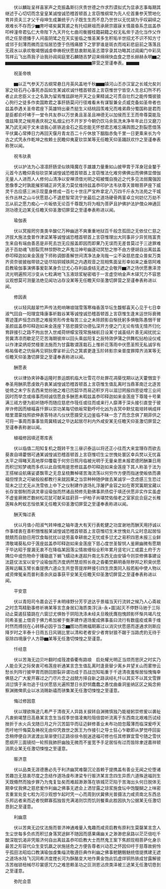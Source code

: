 <!-- { "loadSidebar": true } -->
　　伏以麟趾呈祥喜家声之克振螽斯衍庆贵世德之作求烈谟拟式为显承志事每期其继述于心切切而念皇皇某诚惶诚恐稽首顿首上言窃惟纲常为先人伦首重参天赞地化育并资夫三才父干母坤生成兼统乎六子既生生而不息乃世世以无忧胡为乎叹嗣续之艰难长不存而少▆育吁嗟矣冀箕裘之有托绍厥祖而承厥宗寤寐关情晨昏系念兹盖恭叩梓潼帝君弘仁大帝陛下九天开化七曲司衡握桂籍嗣籍之权无私侔于造化当作父作师之任至德播于人间虽阴骘之在天实鉴临之惟圣某多生积垢半世招尤不识不知方寸或邻于刻薄而微而显恒居恐堕于伤残痛膝下之寥寥谁是斑衣而戏彩悲庭前之落落且无菽水以承欢敬竭悃诚虔申祷祝伏愿慈衷默祐圣志潜孚录其功略其过阊阖门中彩凤驾祥云飞出燕我子诒我孙阊阆庭里石麟随吉梦迎来绵绵快血食之悠长赫赫永明▆之▆▆▆▆▆▆▆▆▆▆▆▆▆▆▆▆▆▆▆▆屏营之至谨奉表。▆▆▆

　　祝圣帝帙

　　▆以正气参天万古纲常悬日月英风盖地千秋▆▆镇河山丕亦汉室之长城允矣刘家之砫石丹心事死赤函如生某诚欢诚忭稽首顿首上言窃惟世宁皆空人生总幻所不朽者止此忠臣义士之名孰为留焉惟兹辟地开天之业果精诚之可贯自壮烈之能传慨彼狼心狗行之徒多作卖国欺君之事肝肠莫问行径难看未有谋智兼全贞威克备如圣帝者也兹盖恭遇关圣帝君座下英雄特出豪杰挺生义结桃园羡难兄而难弟鼎分蜀国称是君而是臣都俞吁咈于一堂令共友恭以万世勇且圣圣且神德无以加侯而王王而帝尊莫能及值兹降灵之候用表庆祝之私烟尘扫不开岁岁今朝仍饮马余氛洗未净年年此日又磨刀某乃武无闻于文未谙我心匪铁追金石之孤忠能无怀想君志难忘痛舆图之割裂愿借荡平伏冀心常捧日力再回天偃月青龙百二十斤休放下胭脂赤兔千里一日更乘来长为今古之式凭永作乾坤之攸赖士民瞻仰夷夏钦崇某等无任瞻天仰圣踊跃欢忭之至谨奉表称贺以闻。

　　祝韦驮表

　　伏以护法为心凛凛肝肠坚似铁降魔在手雄雄力量重如山披甲胄于浑身冠金鍪于元首今古瞻仰真俗钦崇某诚惶诚恐稽首顿首上言窃惟法化难穷佛佛出而佛佛显僧伽无量人人进而人人修何山清净以安禅须借光明之昭被慨自挽近之代多见法弱魔强因思像季之时孰能摧邪辅正非凭圣力莫仗维持兹盖恭叩护法韦驮尊天普眼菩萨座下威灵千古应感三洲示现童身修成一百七十世庄严宝杵拿定八万四千斤永为法苑之干城长作丛林之山斗伏愿慈心不退悲智常流宁坐最后之道场硬骨两茎卓立何妨亿万劫不忘从前之愿力痴心一片皈依无论百千尊既为将为相为菩萨且护佛护法护僧众神通叵测功德无边某无任瞻天仰圣激切屏营之至谨奉表称进以闻。

　　瑜伽表

　　伏以冥报罔穷类类辛酸亿万种幽途不爽重重地狱百千般念孤田之无依仗仁慈之济拔大施法食普作津梁某等诚惶诚恐稽首顿首上言窃惟理出大同事非少异贫贱富贵生来自有端由善恶是非死去岂无应报盖即因而即果乃无误而无差昔莫过于三途罪难逃于百劫魂飞胆裂荒林惊野吹之声鬼泣神号幽遂动冥愁之惨不由方便胡自出离兹盖恭叩释迦如来金莲座下师称调御善解世间清净法身洵哉一尘不染慈悲度众普矣万类齐资奈彼披枷带锁之徒尽陷铜城铁网之内遇观音之现相焦面呈形幸如来之垂慈阿难启教瑜伽事演佛事爰彰某身负愆尤心存利益虔结无遮之会敬开▆济之场伏愿惠泽滂流光明遍照河沙变从七粒满地飞玉液琼浆秘密唱于一言虚空响金声木铎咒力不容思议观想莫可测量法绝见闻功沾存没某等无任瞻天仰圣激切屏营之至谨奉表称进以闻。

　　修因表

　　伏以轻风敲翠竹声传法苑响琳琅瑞雪落寒梅香莲华坛生馥郁喜天心见于七日幸淑气回自一阳理宜降康事祈戬谷某等诚惶诚恐稽首顿首上言窃惟生逢末运世际衰微寄迹蓬庐恒念四恩之难报劳形传舍每苦三业之未除顾影自惭抚躬多惧敬陈愚悃干冒圣颜兹盖恭叩释迦如来金莲座下慈悲摄受功德弘深开方便之门无论有情无情齐归化育辟接引之路不拘出世入世咸荷帡幪宝筏常施梯航日设某寸诚虽结片善无闻扰扰尘劳冀清凉而歇足茫茫苦海期彼岸以回头乘兹阳复之辰特效伊蒲之供舞松拈柏设仪戒以作津梁炳炬焚檀普法施而为甘露敢谓莲栽石上惟祈花落雨中伏愿圣照无私诚孚有格祐偕老之伉俪再见铜狄摩挲祈云仍之箕裘更逢玉阶转影宗亲普度罪障齐消某等无任瞻天仰圣激切屏营之至谨奉表称进以闻。

　　酬愿表

　　伏以律协夹钟春运隆时景运朗机临大壮雪花尽处罪花凋葵忱期以达天藿悃宜于奉圣用酬夙愿虔致丹衷某诚惶诚恐稽首顿首上言窃惟生值乱离时当鼎革南迁北逐苦徙倚之未宁东去西来觉纷驰之难已历韶华而易迈积岁月以滋愆罔报四恩徒增三业间因时而举念或缘事而倾诚信愿良多酬恩未暇兹盖恭叩释迦如来金莲座下尊隆十号果满三祗方便为航听随呼而随应慈悲作筏任或往而或来行人靡滞于深头接引直登于彼岸许修因而植福喜忏罪以崇功某每切依皈常勤呼吁化凶为吉冥中默仗栽培转祸成祥暗里潜蒙烛照欲伸表答特进凡仪伏愿摄受无边鉴临不昧一念了而念念俱了期菲供之可将一事周而事事皆周冀精诚之毕达起居尽利内外咸安某无任瞻天仰圣激切屏营之至谨奉表称谢以闻。

　　植福修因填还寄库表

　　伏以临值二阳知复机之既转干生三昼识泰运以将还正小往而大来宜理存而欲去葵衷自靖藿悃可通某诚惶诚恐稽首顿首上言窃惟叨生尘世愧处寰区幸兵燹以无忧喜太平之得睹天高地厚仰覆载于何穷日照月临被光明于无量亲恩未报君德罔酬兼日用而积愆矧梦魂而多疚以此自惕用是思修兹盖恭叩释迦如来金莲座下其人称圣于法为王搭梯设航痛娑婆飘零之无息呈桡舞棹嗟苦海流荡以何穷作方便而指迷使皈依而袭福但悭贪之可破般般都教行来就因果之当崇种种随伊做去某诚孚一念虑感三生恐过现未之愆尤无从洗雪依上中下之仪制建作道场礼浮屠俨金容之如在寄冥簧期宝藏以长存宣御制而讽灵章设瑜伽而然诸品预修先勤佛事夙债偿于填还伏愿非实作实虽虚不虚鉴厥微芒数树松花犹可献采兹葑菲一炉柏子尚堪焚佑偕老之室家庇合庭之长稚莲眸永盻蚁志恒依某无任瞻天仰圣激切屏营之至谨奉表称进以闻。

　　酬天悔过表

　　伏以月值小阳淑气转坤维之轴年逢大有天行表乾健之功宜谢地而酬天用抒诚以作事缕衷在善积悃惟殷某诚惶诚恐稽首顿首上言窃惟叨生末世愧处凡尘时息起居恒兢兢而自励日用饮食每扰扰以徒劳虽幸耕凿之无忧或多愆尤之易积四恩未报三业鲜清敬竭葵私仰于莲座兹盖恭叩释迦如来金莲座下慈心度世圣智悯人鉴厥幽微有愿期于毕达昭于屋漏无衷不在降临某因落尘情故缠俗业积年累月竖宅兴工或震土府于方隅位中或伤物命于镬锄底下蜎飞蠕动未遂超升南北东西无由安镇今则崇修佛事建设法筵仗法宝以安宁设瑜伽而济度炳然慧炬照长夜之昏衢焚爇明香除秽邦之积臭伏愿莲眸远瞩玉臂长垂提携六道众生共登菩提岸畔接引四生庶类同入般若船中使人物以咸资俾冤亲而普利善余庆益事获平安某无任瞻天仰圣激切屏营之至谨奉表称进以闻。

　　平安意

　　伏以青阳司令嘉会近于未明缘野分芳亨途达乎景福当天行流转之候乃人心斋袚之时念笃精勤事修祈祷某等言念身居幻海质类浮[泳-永+圖]起灭不停野马驰于三际动止莫遏狂猿跳在六窗愆尤惧咎于阴阳洗涤未经夫旦晚抚膺抱愧顾影怀惭共竭凡忱同希圣鉴上借资于佛力希加被于衡茅建作道场爰成佛事虽曰流行有数瘟疫或乘于维时然而搏捖在心转移必因乎当念▆图功而微福期寡过以消灾伏愿感而遂通求则斯应降岁时之丰泰十日雨五日风锡比里以清和老者安少者育豺狼不踞于当路虎豹无待于驱除四境康宁人方静▆某等无任激切悚惶之至谨意。

　　忏经意

　　伏以苦海无边贝叶翻时成筏渡昏衢有路琅　启处耀光明正当烦而思厌之时实乃人能合天之际癸衷可格莲座祈通某言念生值乱离时逢衰替少离乡井望关山而雾惨云愁长列阵行披甲胄而肠回胆裂非谓功成于百战岂知垢重于千途清夜羞惭居恒愧悔幸佛慈之广大爰开寡过之门尽片念之战兢方择自新之路讽经礼忏以其实不以其文雪罪消愆慎于来勿追于往伏愿慈光遍照慧日长舒悯蠢蠢之愚忱曲垂洞鉴纳区区之肫念俯察渊微俾夙业以冰消赐新禧而骈集某无任激切悚惶之至谨意。

　　悔过修因意

　　伏以理欲殊途几希严于清夜天人异路关捩转自渊微慎独乃能褆躬崇修爰以袭祉凡衷俯竭慧日高悬某言念生当叔季世值凌夷险阻倍尝听流离于东西南北艰难历试经挫折于水火兵戈随日月之升沉苦韶华而征迈鲜修善业未布功勋忽履薄而临深爰呼天而吁地忏悔莫及祷祝无由仰凭救世之医王为作接引之导士狂心乍歇即从梦觉呼回妄念稍停便自洪波渡出渐渐使归正路徐徐令脱迷途福可修也任其修罪宜雪兮随之雪伏愿纲开三面镜彻一轮照我肺肝幽独无微而不鉴宽予手足居恒有过而皆除聿迓嘉祥顿消夙业某无任激切悚惶之至谨意。

　　赈济意

　　伏以品类无涯德惠必先于利济幽冥难罄沉沦首赖于提携盖有善业无闻之伦堕诸苦趣岂无慈衷尽度之念结作道场虔布津梁专行赈济某言念四生异质六道殊途福则生天既翛然而独步罪乃为鬼复坠矣而难超渺渺落在铁城茫茫陷于苦海出头何日脱体无期幸仗我佛之慈悲爰作利幽之佛事无遮会上洒甘露之琼浆施食坛中饱醍醐之上味密言重宣处变七粒为河沙观想乍起时凭一心而周到伏冀佛光普摄法力咸资南北东西总乐邦远者来而近者悦鳏寡孤独皆充满渴则饮而饥则餐乘此胜因执为公据某无任激切恳到之至谨意。

　　利幽意

　　伏以苦爽无边仗法施而普济神通难量入鬼趣而咸资启教有原利生莫罄某言念人生尘世每多负疚而积愆身落冥途鲜不随因而感果痛幽关之渺渺悲泉路以茫茫倍吃千酸深耽饥渴非凭赈济何自出离兹盖恭叩启教大士而然鬼王案下焦颜现相菩萨化身示最苦之形容代众生变饥嬴之状施拯危之方便告尊者兴动忍之怀因仰吁于慈尊故俯怜乎孤田法昭焰口教演瑜伽虔集缁流敬遵巨典作利幽之佛事魍魉魑魅统借提携建无遮之道场水陆飞沉同希济度搅长河为酥酪变大地作黄金饱此饥虚烊铜热铁成甘露解彼冻苦枷锁杻械尽珍裳感咒力之难思赖圣功之叵测恩沾庶类泽被三途某无任激切恳到之至谨意。

　　弥陀会意

